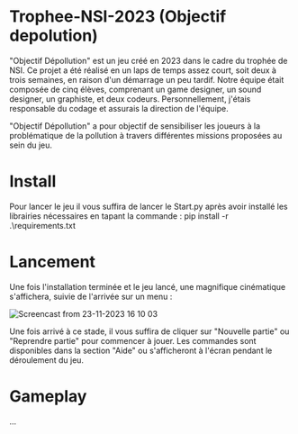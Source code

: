 # Trophee-NSI-2023 (Objectif depolution)
"Objectif Dépollution" est un jeu créé en 2023 dans le cadre du trophée de NSI. Ce projet a été réalisé en un laps de temps assez court, soit deux à trois semaines, en raison d'un démarrage un peu tardif. Notre équipe était composée de cinq élèves, comprenant un game designer, un sound designer, un graphiste, et deux codeurs. Personnellement, j'étais responsable du codage et assurais la direction de l'équipe.

"Objectif Dépollution" a pour objectif de sensibiliser les joueurs à la problématique de la pollution à travers différentes missions proposées au sein du jeu.

# Install
Pour lancer le jeu il vous suffira de lancer le Start.py après avoir installé les librairies nécessaires en tapant la commande :
pip install -r .\requirements.txt

# Lancement
Une fois l'installation terminée et le jeu lancé, une magnifique cinématique s'affichera, suivie de l'arrivée sur un menu :

![Screencast from 23-11-2023 16 10 03](https://github.com/mamaPvP/Trophee-NSI-2023/assets/105978556/6e2d8d35-38d7-4553-9c3e-312d493809ce)

Une fois arrivé à ce stade, il vous suffira de cliquer sur "Nouvelle partie" ou "Reprendre partie" pour commencer à jouer. Les commandes sont disponibles dans la section "Aide" ou s'afficheront à l'écran pendant le déroulement du jeu.

# Gameplay
...
